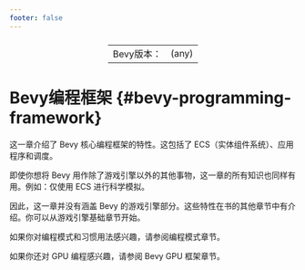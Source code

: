 ```yaml
---
footer: false
---
```

<table style="display:flex;justify-content:center">
  <tr>
    <td>Bevy版本：</td>
    <td>(any)</td>
  </tr>
</table>

# Bevy编程框架 {#bevy-programming-framework}

这一章介绍了 Bevy 核心编程框架的特性。这包括了 ECS（实体组件系统）、应用程序和调度。

即使你想将 Bevy 用作除了游戏引擎以外的其他事物，这一章的所有知识也同样有用。例如：仅使用 ECS 进行科学模拟。

因此，这一章并没有涵盖 Bevy 的游戏引擎部分。这些特性在书的其他章节中有介绍。你可以从游戏引擎基础章节开始。

如果你对编程模式和习惯用法感兴趣，请参阅编程模式章节。

如果你还对 GPU 编程感兴趣，请参阅 Bevy GPU 框架章节。